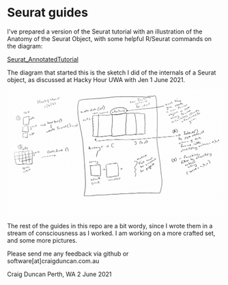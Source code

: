 # Seurat guides

I've prepared a version of the Seurat tutorial with an illustration of the Anatomy of the Seurat Object, with some helpful R/Seurat commands on the diagram:

[Seurat_AnnotatedTutorial](Seurat_AnnotatedTutorial.md)

The diagram that started this is the sketch I did of the internals of a Seurat object, as discussed at Hacky Hour UWA with Jen 1 June 2021.

![Seurat Internals](images/SeuratInternal.png?raw=true)

The rest of the guides in this repo are a bit wordy, since I wrote them in a stream of consciousness as I worked.   I am working on a more crafted set, and some more pictures.   

Please send me any feedback via github or software[at]craigduncan.com.au

Craig Duncan
Perth, WA
2 June 2021